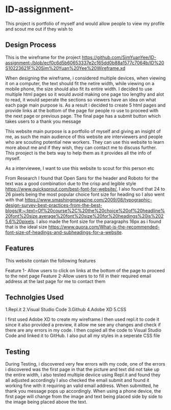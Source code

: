 # ID-assignment-
This project is portfolio of myself and would allow people to view my profile and scout me out if they wish to 

Design Process
---------------------
This is the wireframe for the project
https://github.com/SimYuanYee/ID-assignment-/blob/ecf0c6d5b60653337e2c165dd0b88a1577c7064b/ID%20S10223621F%20Sim%20Yuan%20Yee%20Wireframe.xd

When designing the wireframe, i considered multiple devices, when viewing it on a computer, the text should fit the netire width, while viewing on a mobile phone, the size should also fit its entire width. I decided to use multiple html pages so it would avoid making one page too lengthy and alot to read, it would seperate the sections so viewers have an idea on what each page main purpose is. As a result i decided to create 5 html pages and provide links at the bottom of the page for people ro use to proceed with the next page or previous page. The final page has a submit button which takes users to a thank you message 

This website main purpose is a portfolio of myself and giving an insight of me, as such the main audience of this website 
are interviewers and people who are scouting potential new workers.  They can use this website to learn more about me and if they wish, they can contact me to discuss further. This prooject is the bets way to help them as it provides all the info of myself. 

As a interviewee, I want to use this website to scout for this person etc 

From Research I found that Open Sans for the header and Roboto for the text was a good combination due to the crisp and legible style https://www.quicksprout.com/best-font-for-website/, I also found that 24 to 26 pixels being the most popular choice font size for heading so I also went with that https://www.smashingmagazine.com/2009/08/typographic-design-survey-best-practices-from-the-best-blogs/#:~:text=Of%20course%2C%20the%20choice%20of%20headline%20font%20size,average%20font%20size%20for%20headings%20is%2025.6%20pixels. I also made the font size for the paragraphs 16px as i found that is the ideal size https://www.quora.com/What-is-the-recommended-font-size-of-headings-and-subheadings-for-a-website.

Features
--------------------
This website contain the following features

Feature 1- Allow users to click on links at the bottom of the page to proceed to the next page
Feature 2-Allow users to to fill in their required email address at the last page for me to contact them

Technolgies Used
-------------------
1.Repl.it
2.Visual Studio Code
3.Github
4.Adobe XD
5.CSS

I first used Adobe XD to create my wireframe.I then used repl.it to code it since it also provided a preview, it allow me see any changes and check if there are any errors in my code. I then copied all the code to Visual Studio Code and linked it to GitHub. I also put all my styles in a seperate CSS file 

Testing
-----------------
During Testing, i discovered very few errors with my code, one of the errors i discovered was the first page in that the picture and text did not take up the entire width, i also tested multiple deviice using Repl.it and found they all adjusted accordingly 
I also checked the email submit and found it working fine with it requiring an valid email address. When submitted, he thank you message pops up accordingly. When using a phone device, the first page will change from the image and text being placed side by side to the image being placed above the text.
